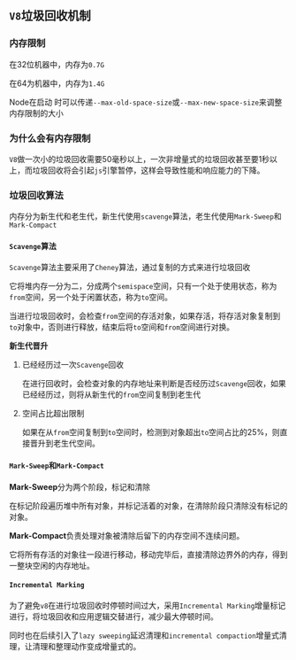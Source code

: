 ## `V8`垃圾回收机制

### 内存限制

在32位机器中，内存为`0.7G`

在64为机器中，内存为`1.4G`

Node在启动 时可以传递`--max-old-space-size`或`--max-new-space-size`来调整内存限制的大小



### 为什么会有内存限制

`V8`做一次小的垃圾回收需要50毫秒以上，一次非增量式的垃圾回收甚至要1秒以上，而垃圾回收将会引起`js`引擎暂停，这样会导致性能和响应能力的下降。



### 垃圾回收算法

内存分为新生代和老生代，新生代使用`scavenge`算法，老生代使用`Mark-Sweep`和`Mark-Compact`

#### `Scavenge`算法

`Scavenge`算法主要采用了`Cheney`算法，通过复制的方式来进行垃圾回收

它将堆内存一分为二，分成两个`semispace`空间，只有一个处于使用状态，称为`from`空间，另一个处于闲置状态，称为`to`空间。

当进行垃圾回收时，会检查`from`空间的存活对象，如果存活，将存活对象复制到`to`对象中，否则进行释放，结束后将`to`空间和`from`空间进行对换。

**新生代晋升**

1. 已经经历过一次`Scavenge`回收

   在进行回收时，会检查对象的内存地址来判断是否经历过`Scavenge`回收，如果已经经历过，则将从新生代的`from`空间复制到老生代

2. 空间占比超出限制

   如果在从`from`空间复制到`to`空间时，检测到对象超出`to`空间占比的25%，则直接晋升到老生代空间。



#### `Mark-Sweep`和`Mark-Compact`

**Mark-Sweep**分为两个阶段，标记和清除

在标记阶段遍历堆中所有对象，并标记活着的对象，在清除阶段只清除没有标记的对象。

**Mark-Compact**负责处理对象被清除后留下的内存空间不连续问题。

它将所有存活的对象往一段进行移动，移动完毕后，直接清除边界外的内存，得到一整块空闲的内存地址。



#### `Incremental Marking`

为了避免`v8`在进行垃圾回收时停顿时间过大，采用`Incremental Marking`增量标记进行，将垃圾回收和应用逻辑交替进行，减少最大停顿时间。

同时也在后续引入了`lazy sweeping`延迟清理和`incremental compaction`增量式清理，让清理和整理动作变成增量式的。